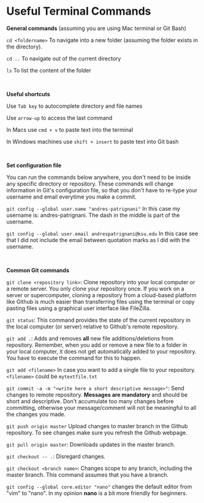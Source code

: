 # Useful Terminal Commands

**General commands** (assuming you are using Mac terminal or Git Bash)

`cd <foldername>` To navigate into a new folder (assuming the folder exists in the directory).

`cd ..` To navigate out of the current directory

`ls` To list the content of the folder


<br/>


**Useful shortcuts**

Use `Tab key` to autocomplete directory and file names

Use `arrow-up` to access the last command

In Macs use `cmd + v` to paste text into the terminal

In Windows machines use `shift + insert` to paste text into Git bash


<br/>


**Set configuration file**

You can run the commands below anywhere, you don't need to be inside any specific directory or repository. These commands will change information in Git's configuration file, so that you don't have to re-type your username and email everytime you make a commit.

`git config --global user.name "andres-patrignani"` In this case my username is: andres-patrignani. The dash in the middle is part of the username.

`git config --global user.email andrespatrignani@ksu.edu` In this case see that I did not include the email between quotation marks as I did with the username.


<br/>


**Common Git commands**

`git clone <repository link>`: Clone repository into your local computer or a remote server. You only clone your repository once. If you work on a server or supercomputer, cloning a repository from a cloud-based platform like Github is much easier than transferring files using the terminal or copy pasting files using a graphical user interface like FileZilla. 

`git status`: This command provides the state of the current repository in the local computer (or server) relative to Github's remote repository.

`git add .`: Adds and removes **all** new file additions/deletions from repository. Remember, when you add or remove a new file to a folder in your local computer, it does not get automatically added to your repository. You have to execute the command for this to happen.

`git add <filename>` In case you want to add a single file to your repository. `<filename>` could be `mytextfile.txt`

`git commit -a -m "<write here a short descriptive message>"`: Send changes to remote repository. **Messages are mandatory** and should be short and descriptive. Don't accumulate too many changes before committing, otherwise your message/comment will not be meaningful to all the changes you made.

`git push origin master` Upload changes to master branch in the Github repository. To see changes make sure you refresh the Github webpage.

`git pull origin master`: Downloads updates in the master branch.

`git checkout -- .`: Disregard changes.

`git checkout <branch name>`: Changes scope to any branch, including the master branch. This command assumes that you have a branch.

`git config --global core.editor "nano"` changes the default editor from "vim" to "nano". In my opinion **nano** is a bit more friendly for beginners.






